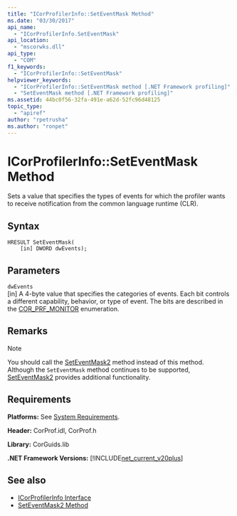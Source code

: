 ```yaml
---
title: "ICorProfilerInfo::SetEventMask Method"
ms.date: "03/30/2017"
api_name: 
  - "ICorProfilerInfo.SetEventMask"
api_location: 
  - "mscorwks.dll"
api_type: 
  - "COM"
f1_keywords: 
  - "ICorProfilerInfo::SetEventMask"
helpviewer_keywords: 
  - "ICorProfilerInfo::SetEventMask method [.NET Framework profiling]"
  - "SetEventMask method [.NET Framework profiling]"
ms.assetid: 44bc0f56-32fa-491e-a62d-52fc96d48125
topic_type: 
  - "apiref"
author: "rpetrusha"
ms.author: "ronpet"
---
```

# ICorProfilerInfo::SetEventMask Method
Sets a value that specifies the types of events for which the profiler wants to receive notification from the common language runtime (CLR).  
  
## Syntax  
  
```  
HRESULT SetEventMask(  
    [in] DWORD dwEvents);  
```  
  
## Parameters  
 `dwEvents`  
 [in] A 4-byte value that specifies the categories of events. Each bit controls a different capability, behavior, or type of event. The bits are described in the [COR_PRF_MONITOR](../../../../docs/framework/unmanaged-api/profiling/cor-prf-monitor-enumeration.md) enumeration.  
  
## Remarks  
  
> [!NOTE]
>  You should call the [SetEventMask2](../../../../docs/framework/unmanaged-api/profiling/icorprofilerinfo5-seteventmask2-method.md) method instead of this method. Although the `SetEventMask` method continues to be supported, [SetEventMask2](../../../../docs/framework/unmanaged-api/profiling/icorprofilerinfo5-seteventmask2-method.md) provides additional functionality.  
  
## Requirements  
 **Platforms:** See [System Requirements](../../../../docs/framework/get-started/system-requirements.md).  
  
 **Header:** CorProf.idl, CorProf.h  
  
 **Library:** CorGuids.lib  
  
 **.NET Framework Versions:** [!INCLUDE[net_current_v20plus](../../../../includes/net-current-v20plus-md.md)]  
  
## See also
- [ICorProfilerInfo Interface](../../../../docs/framework/unmanaged-api/profiling/icorprofilerinfo-interface.md)
- [SetEventMask2 Method](../../../../docs/framework/unmanaged-api/profiling/icorprofilerinfo5-seteventmask2-method.md)
